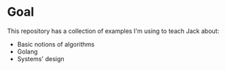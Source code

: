 # Goal
This repository has a collection of examples I'm using to teach Jack about:
  - Basic notions of algorithms
  - Golang
  - Systems' design